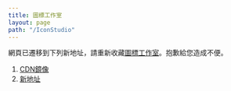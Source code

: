 ```yaml
---
title: 圖標工作室
layout: page
path: "/IconStudio"
---
```

網頁已遷移到下列新地址，請重新收藏<a href="https://icon.samemoment.com/" target="_blank">圖標工作室</a>。抱歉給您造成不便。
1. <a href="https://icon.samemoment.com/" target="_blank">CDN鏡像</a>
2. <a href="https://lilac.gitlab.io/IconStudio" target="_blank">新地址</a>
